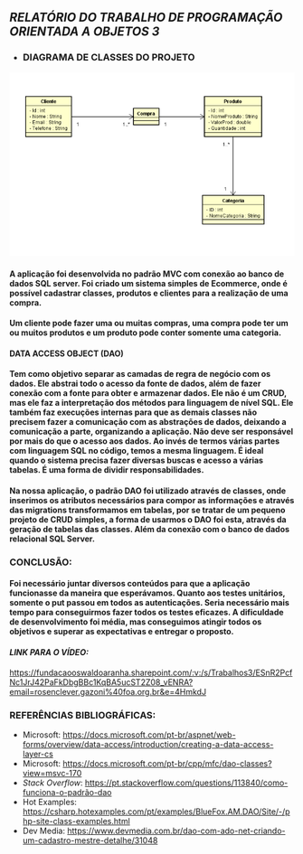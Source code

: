 ## ***RELATÓRIO DO TRABALHO DE PROGRAMAÇÃO ORIENTADA A OBJETOS 3***

- ### DIAGRAMA DE CLASSES DO PROJETO

![](https://github.com/majuliah/EcommerceProducts/blob/main/imgs/diagrama.png?raw=true)

#### A aplicação foi desenvolvida no padrão MVC com conexão ao banco de dados SQL server. Foi criado um sistema simples de Ecommerce, onde é possível cadastrar classes, produtos e clientes para a realização de uma compra. 

#### Um cliente pode fazer uma ou muitas compras, uma compra pode ter um ou muitos produtos e um produto pode conter somente uma categoria. 



#### **DATA ACCESS OBJECT (DAO)**

#### Tem como objetivo separar as camadas de regra de negócio com os dados. Ele abstrai todo o acesso da fonte de dados, além de fazer conexão com a fonte para obter e armazenar dados. Ele não é um CRUD, mas ele faz a interpretação dos métodos para linguagem  de nível SQL. Ele também faz execuções internas para que as demais classes não precisem fazer a comunicação com as abstrações de dados, deixando a comunicação a parte, organizando a aplicação. Não deve ser responsável por mais do que o acesso aos dados. Ao invés de termos várias partes com linguagem SQL no código, temos a mesma linguagem. É ideal quando o sistema precisa fazer diversas buscas e acesso a várias tabelas. É uma forma de dividir responsabilidades.

#### Na nossa aplicação, o padrão DAO foi utilizado através de classes, onde inserimos os atributos necessários para compor as informações e através das migrations transformamos em tabelas, por se tratar de um pequeno projeto de CRUD simples, a forma de usarmos o DAO foi esta, através da geração de tabelas das classes. Além da conexão com o banco de dados relacional SQL Server. 

### CONCLUSÃO:

#### Foi necessário juntar diversos conteúdos para que a aplicação funcionasse da maneira que esperávamos. Quanto aos testes unitários, somente o put passou em todos as autenticações. Seria necessário mais tempo para conseguirmos fazer todos os testes eficazes.  A dificuldade de desenvolvimento foi média, mas conseguimos atingir todos os objetivos e superar as expectativas e entregar o proposto.  



#### ***LINK PARA O VÍDEO:***

https://fundacaooswaldoaranha.sharepoint.com/:v:/s/Trabalhos3/ESnR2PcfNc1JrJ42PaFkDbgBBc1KqBA5ucST2Z08_vENRA?email=rosenclever.gazoni%40foa.org.br&e=4HmkdJ



### REFERÊNCIAS BIBLIOGRÁFICAS:

- Microsoft: https://docs.microsoft.com/pt-br/aspnet/web-forms/overview/data-access/introduction/creating-a-data-access-layer-cs
- Microsoft: https://docs.microsoft.com/pt-br/cpp/mfc/dao-classes?view=msvc-170
- *Stack Overflow*: https://pt.stackoverflow.com/questions/113840/como-funciona-o-padrão-dao
- Hot Examples: https://csharp.hotexamples.com/pt/examples/BlueFox.AM.DAO/Site/-/php-site-class-examples.html
- Dev Media: https://www.devmedia.com.br/dao-com-ado-net-criando-um-cadastro-mestre-detalhe/31048

  

